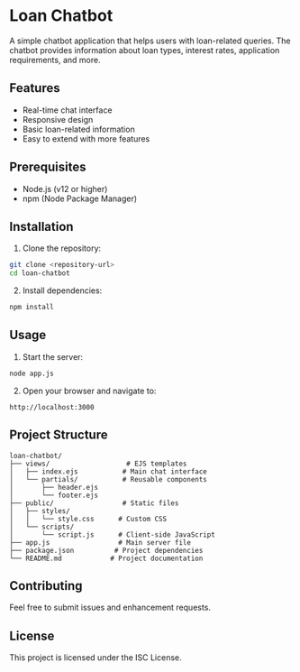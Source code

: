 # Loan Chatbot

A simple chatbot application that helps users with loan-related queries. The chatbot provides information about loan types, interest rates, application requirements, and more.

## Features

- Real-time chat interface
- Responsive design
- Basic loan-related information
- Easy to extend with more features

## Prerequisites

- Node.js (v12 or higher)
- npm (Node Package Manager)

## Installation

1. Clone the repository:
```bash
git clone <repository-url>
cd loan-chatbot
```

2. Install dependencies:
```bash
npm install
```

## Usage

1. Start the server:
```bash
node app.js
```

2. Open your browser and navigate to:
```
http://localhost:3000
```

## Project Structure

```
loan-chatbot/
├── views/                   # EJS templates
│   ├── index.ejs           # Main chat interface
│   └── partials/           # Reusable components
│       ├── header.ejs
│       └── footer.ejs
├── public/                 # Static files
│   ├── styles/
│   │   └── style.css      # Custom CSS
│   └── scripts/
│       └── script.js      # Client-side JavaScript
├── app.js                 # Main server file
├── package.json          # Project dependencies
└── README.md            # Project documentation
```

## Contributing

Feel free to submit issues and enhancement requests.

## License

This project is licensed under the ISC License. 